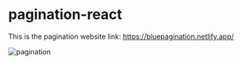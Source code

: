 # pagination-react

This is the pagination website link: https://bluepagination.netlify.app/

![pagination](https://user-images.githubusercontent.com/74858612/150696246-86ed153f-866a-47d0-b8c1-9c0961942d8c.PNG)
